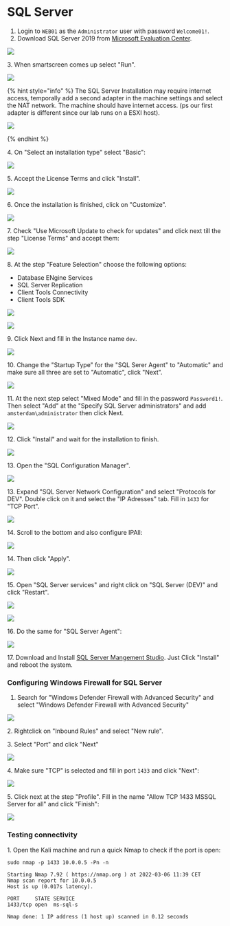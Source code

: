 # SQL Server

1. Login to `WEB01` as the `Administrator` user with password `Welcome01!`.
2. Download SQL Server 2019 from [Microsoft Evaluation Center](https://www.microsoft.com/en-us/evalcenter/evaluate-sql-server-2019).

![](<../../../.gitbook/assets/image (9) (1).png>)

3\. When smartscreen comes up select "Run".

![](<../../../.gitbook/assets/image (64) (1).png>)

{% hint style="info" %}
The SQL Server Installation may require internet access, temporally add a second adapter in the machine settings and select the NAT network. The machine should have internet access. (ps our first adapter is different since our lab runs on a ESXI host).

![](<../../../.gitbook/assets/image (60) (1).png>)


{% endhint %}

4\. On "Select an installation type" select "Basic":

![](<../../../.gitbook/assets/image (29) (1).png>)

5\. Accept the License Terms and click "Install".

![](<../../../.gitbook/assets/image (31) (1).png>)

6\. Once the installation is finished, click on "Customize".

![](<../../../.gitbook/assets/image (21).png>)

7\. Check "Use Microsoft Update to check for updates" and click next till the step "License Terms" and accept them:

![](<../../../.gitbook/assets/image (22).png>)

8\. At the step "Feature Selection" choose the following options:

* Database ENgine Services
* SQL Server Replication
* Client Tools Connectivity
* Client Tools SDK

![](<../../../.gitbook/assets/image (51) (1).png>)

![](<../../../.gitbook/assets/image (26).png>)

9\. Click Next and fill in the Instance name `dev`.

![](<../../../.gitbook/assets/image (43) (1).png>)

10\. Change the "Startup Type" for the "SQL Serer Agent" to "Automatic" and make sure all three are set to "Automatic", click "Next".

![](<../../../.gitbook/assets/image (30).png>)

11\. At the next step select "Mixed Mode" and fill in the password `Password1!`. Then select "Add" at the "Specify SQL Server administrators" and add `amsterdam\administrator` then click Next.

![](<../../../.gitbook/assets/image (4) (1).png>)

12\. Click "Install" and wait for the installation to finish.

![](<../../../.gitbook/assets/image (42) (1).png>)

13\. Open the "SQL Configuration Manager".

![](<../../../.gitbook/assets/image (9).png>)

13\. Expand "SQL Server Network Configuration" and select "Protocols for DEV". Double click on it and select the "IP Adresses" tab. Fill in `1433` for "TCP Port".

![](<../../../.gitbook/assets/image (29).png>)

14\. Scroll to the bottom and also configure IPAll:

![](<../../../.gitbook/assets/image (51).png>)

14\. Then click "Apply".

![](<../../../.gitbook/assets/image (36).png>)

15\. Open "SQL Server services" and right click on "SQL Server (DEV)" and click "Restart".

![](<../../../.gitbook/assets/image (47) (1).png>)

![](<../../../.gitbook/assets/image (52).png>)

16\. Do the same for "SQL Server Agent":

![](<../../../.gitbook/assets/image (46).png>)

17\. Download and Install [SQL Server Mangement Studio](https://docs.microsoft.com/en-us/sql/ssms/download-sql-server-management-studio-ssms?redirectedfrom=MSDN\&view=sql-server-ver15). Just Click "Install" and reboot the system.



### Configuring Windows Firewall for SQL Server

1. Search for "Windows Defender Firewall with Advanced Security" and select "Windows Defender Firewall with Advanced Security"

![](<../../../.gitbook/assets/image (62).png>)

2\. Rightclick on "Inbound Rules" and select "New rule".

3\. Select "Port" and click "Next"

![](<../../../.gitbook/assets/image (31).png>)

4\. Make sure "TCP" is selected and fill in port `1433` and click "Next":

![](<../../../.gitbook/assets/image (58).png>)

5\. Click next at the step "Profile". Fill in the name "Allow TCP 1433 MSSQL Server for all" and click "Finish":

![](<../../../.gitbook/assets/image (32) (1).png>)

### Testing connectivity

1\. Open the Kali machine and run a quick Nmap to check if the port is open:

```
sudo nmap -p 1433 10.0.0.5 -Pn -n

Starting Nmap 7.92 ( https://nmap.org ) at 2022-03-06 11:39 CET
Nmap scan report for 10.0.0.5
Host is up (0.017s latency).

PORT     STATE SERVICE
1433/tcp open  ms-sql-s

Nmap done: 1 IP address (1 host up) scanned in 0.12 seconds
```






